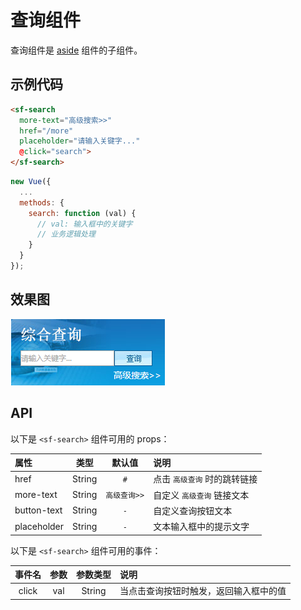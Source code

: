 # 查询组件
查询组件是 [aside](./aside.html) 组件的子组件。

## 示例代码

```html
<sf-search 
  more-text="高级搜索>>" 
  href="/more" 
  placeholder="请输入关键字..." 
  @click="search">
</sf-search>
```

```js
new Vue({
  ...
  methods: {
    search: function (val) {
      // val: 输入框中的关键字
      // 业务逻辑处理
    }
  }
});
```

## 效果图

![preview](./media/search.png)

## API

以下是 `<sf-search>` 组件可用的 props：

| 属性 | 类型 | 默认值 | 说明 |
| :--- | :---: | :---: | :--- |
| href | String | `#` | 点击 `高级查询` 时的跳转链接 |
| more-text | String | `高级查询>>` | 自定义 `高级查询` 链接文本 |
| button-text | String | `-` | 自定义查询按钮文本 |
| placeholder | String | `-` | 文本输入框中的提示文字 |

以下是 `<sf-search>` 组件可用的事件：

| 事件名 | 参数 | 参数类型 | 说明 |
| :---: | :---: | :---: | :--- |
| click | val | String | 当点击查询按钮时触发，返回输入框中的值 |